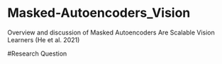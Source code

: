 # Masked-Autoencoders_Vision
Overview and discussion of Masked Autoencoders Are Scalable Vision Learners  (He et al. 2021) 

#Research Question
